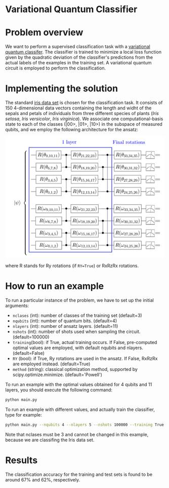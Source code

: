 # Variational Quantum Classifier

# Problem overview

We want to perform a supervised classification task with a [variational quantum classifer](https://arxiv.org/abs/2001.03622). The classifier is trained to minimize a local loss function given by the quadratic deviation of the classifier's predictions from the actual labels of the examples in the training set. A variational quantum circuit is employed to perform the classification.

# Implementing the solution

The standard [iris data set](https://archive.ics.uci.edu/ml/datasets/iris) is chosen for the classification task. It consists of 150 4-dimensional data vectors containing the length and widht of the sepals and petals of individuals from three different species of plants (*Iris setosa*, *Iris versicolor*, *Iris virginica*). We associate one computational-basis state to each of the classes (|00>, |01>, |10>) in the subspace of measured qubits, and we employ the following architecture for the ansatz:

![ansatz](images/ansatz.png)

where R stands for Ry rotations (if `RY=True`) or RxRzRx rotations.

# How to run an example

To run a particular instance of the problem, we have to set up the initial
arguments:
- `nclases` (int): number of classes of the training set (default=3)
- `nqubits` (int): number of quantum bits. (default=4)
- `nlayers` (int): number of ansatz layers. (default=11)
- `nshots` (int): number of shots used when sampling the circuit. (default=100000)
- `training`(bool): if True, actual training occurs. If False, pre-computed optimal values are employed, with default nqubits and nlayers. (default=False)
- `RY` (bool): if True, Ry rotations are used in the ansatz. If False, RxRzRx are employed instead. (default=True)
- `method` (string): classical optimization method, supported by scipy.optimize.minimize. (default='Powell')

To run an example with the optimal values obtained for 4 qubits and 11 layers, you should execute the following command:

```bash
python main.py
```

To run an example with different values, and actually train the classifier, type for example:

```bash
python main.py --nqubits 4 --nlayers 5 --nshots 100000 --training True
```

Note that nclases must be 3 and cannot be changed in this example, because we are classifing the Iris data set.

# Results

The classification accuracy for the training and test sets is found to be around 67% and 62%, respectively.
